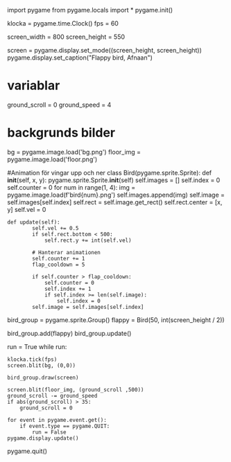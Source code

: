 import pygame
from pygame.locals import *
pygame.init()

klocka = pygame.time.Clock()
fps = 60

screen_width = 800
screen_height = 550

screen = pygame.display.set_mode((screen_height, screen_height))
pygame.display.set_caption("Flappy bird, Afnaan")

# variablar
ground_scroll = 0
ground_speed = 4

# backgrunds bilder

bg = pygame.image.load('bg.png')
floor_img = pygame.image.load('floor.png')

#Animation för vingar upp och ner
class Bird(pygame.sprite.Sprite):
    def __init__(self, x, y):
        pygame.sprite.Sprite.__init__(self)
        self.images = []
        self.index = 0
        self.counter = 0
        for num in range(1, 4):
            img = pygame.image.load(f'bird{num}.png')
            self.images.append(img)
        self.image = self.images[self.index]
        self.rect = self.image.get_rect()
        self.rect.center = [x, y]
        self.vel = 0

    def update(self):
            self.vel += 0.5
            if self.rect.bottom < 500:
                self.rect.y += int(self.vel)

            # Hanterar animationen
            self.counter += 1
            flap_cooldown = 5

            if self.counter > flap_cooldown:
                self.counter = 0
                self.index += 1
                if self.index >= len(self.image):
                    self.index = 0
            self.image = self.images[self.index]


bird_group = pygame.sprite.Group()
flappy = Bird(50, int(screen_height / 2))

bird_group.add(flappy)
bird_group.update()

run = True
while run:

    klocka.tick(fps)
    screen.blit(bg, (0,0))

    bird_group.draw(screen)

    screen.blit(floor_img, (ground_scroll ,500))
    ground_scroll -= ground_speed
    if abs(ground_scroll) > 35:
        ground_scroll = 0

    for event in pygame.event.get():
        if event.type == pygame.QUIT:
            run = False
    pygame.display.update()
pygame.quit()

